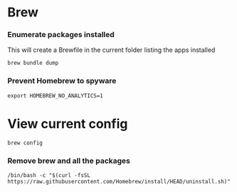 # Brew

### Enumerate packages installed

This will create a Brewfile in the current folder listing the apps installed

```
brew bundle dump
```

### Prevent Homebrew to spyware

```
export HOMEBREW_NO_ANALYTICS=1
```

# View current config

```
brew config
```

### Remove brew and all the packages

```
/bin/bash -c "$(curl -fsSL https://raw.githubusercontent.com/Homebrew/install/HEAD/uninstall.sh)"
```
